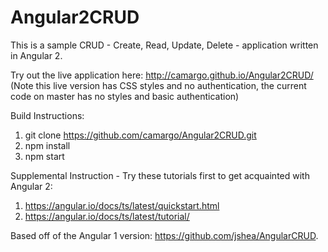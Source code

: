 # Angular2CRUD

This is a sample CRUD - Create, Read, Update, Delete - application written in Angular 2. 

Try out the live application here: http://camargo.github.io/Angular2CRUD/ (Note this live version has CSS styles and no authentication, the current code on master has no styles and basic authentication)

Build Instructions:

1. git clone https://github.com/camargo/Angular2CRUD.git
2. npm install
3. npm start

Supplemental Instruction - Try these tutorials first to get acquainted with Angular 2:

1. https://angular.io/docs/ts/latest/quickstart.html
2. https://angular.io/docs/ts/latest/tutorial/

Based off of the Angular 1 version: https://github.com/jshea/AngularCRUD.
